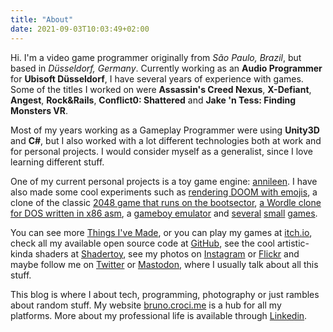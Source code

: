 ```yaml
---
title: "About"
date: 2021-09-03T10:03:49+02:00
---
```


Hi. I'm a video game programmer originally from _São Paulo, Brazil_, but based in _Düsseldorf, Germany_. Currently working as an **Audio Programmer** for **Ubisoft Düsseldorf**, I have several years of experience with games. Some of the titles I worked on were **Assassin's Creed Nexus**, **X-Defiant**, **Angest**, **Rock&Rails**, **Conflict0: Shattered** and **Jake 'n Tess: Finding Monsters VR**.

Most of my years working as a Gameplay Programmer were using **Unity3D** and **C#**, but I also worked with a lot different technologies both at work and for personal projects. I would consider myself as a generalist, since I love learning different stuff.

One of my current personal projects is a toy game engine: [annileen](https://github.com/CrociDB/annileen). I have also made some cool experiments such as [rendering DOOM with emojis](https://github.com/CrociDB/doomoji), a clone of the classic [2048 game that runs on the bootsector](https://crocidb.github.io/retro2048/), [a Wordle clone for DOS written in x86 asm](https://github.com/CrociDB/wordlos), a [gameboy emulator](https://github.com/CrociDB/mygbemu) and [several](https://crocidb.itch.io/phosphorus-dating) [small](https://crocidb.itch.io/mitosis-project) [games](https://crocidb.itch.io/spacelord-x).

You can see more [Things I've Made](/things-ive-made), or you can play my games at [itch.io](https://crocidb.itch.io/), check all my available open source code at [GitHub](https://github.com/CrociDB), see the cool artistic-kinda shaders at [Shadertoy](https://www.shadertoy.com/user/crocidb), see my photos on [Instagram](https://www.instagram.com/crocidb/) or [Flickr](https://www.flickr.com/photos/crocidb/) and maybe follow me on [Twitter](http://twitter.com/CrociDB) or [Mastodon](https://mastodon.gamedev.place/@crocidb), where I usually talk about all this stuff.

This blog is where I about tech, programming, photography or just rambles about random stuff. My website [bruno.croci.me](https://bruno.croci.me/) is a hub for all my platforms. More about my professional life is available through [Linkedin](http://linkedin.com/in/crocidb).
